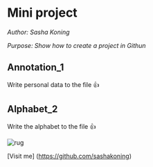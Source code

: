 # Mini project

*Author: Sasha Koning*

*Purpose: Show how to create a project in Githun*

## Annotation_1
Write personal data to the file :thumbsup:

## Alphabet_2
Write the alphabet to the file :thumbsup:

![rug](https://www.rug.nl_definition/shared/images/logo--en.png)

[Visit me] (https://github.com/sashakoning)

